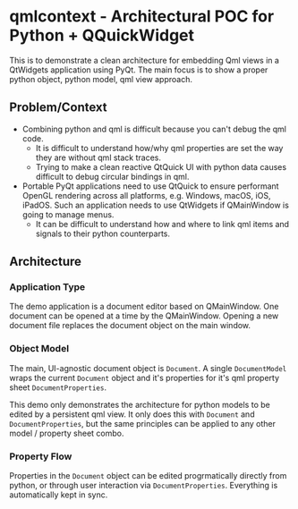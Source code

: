 # qmlcontext - Architectural POC for Python + QQuickWidget

This is to demonstrate a clean architecture for embedding Qml views in a
QtWidgets application using PyQt. The main focus is to show a proper python
object, python model, qml view approach.

## Problem/Context

- Combining python and qml is difficult because you can't debug the qml code.
    - It is difficult to understand how/why qml properties are set the way they
      are without qml stack traces.
    - Trying to make a clean reactive QtQuick UI with python data causes difficult
      to debug circular bindings in qml.
- Portable PyQt applications need to use QtQuick to ensure performant OpenGL
rendering across all platforms, e.g. Windows, macOS, iOS, iPadOS. Such an
application needs to use QtWidgets if QMainWindow is going to manage menus.
    - It can be difficult to understand how and where to link qml items and
      signals to their python counterparts.

## Architecture

### Application Type

The demo application is a document editor based on QMainWindow. One document can
be opened at a time by the QMainWindow. Opening a new document file replaces the
document object on the main window.

### Object Model

The main, UI-agnostic document object is `Document`. A single `DocumentModel`
wraps the current `Document` object and it's properties for it's qml property
sheet `DocumentProperties`. 

This demo only demonstrates the architecture for python models to be edited by a
persistent qml view. It only does this with `Document` and `DocumentProperties`,
but the same principles can be applied to any other model / property sheet
combo.

### Property Flow

Properties in the `Document` object can be edited progrmatically directly from
python, or through user interaction via `DocumentProperties`. Everything is
automatically kept in sync.
